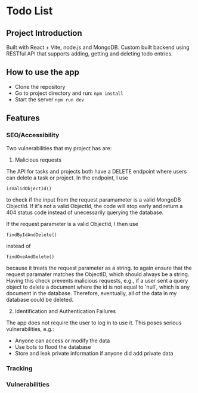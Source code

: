 # Todo List

## Project Introduction

Built with React + Vite, node.js and MongoDB. Custom built backend using RESTful API that supports adding, getting and deleting todo entries.

## How to use the app

- Clone the repository
- Go to project directory and run:
  `npm install`
- Start the server
  `npm run dev`

## Features

### SEO/Accessibility

Two vulnerabilities that my project has are:

1. Malicious requests

The API for tasks and projects both have a DELETE endpoint where users can delete a task or project. In the endpoint, I use

```
isValidObjectId()
```

to check if the input from the request paramameter is a valid MongoDB ObjectId. If it's not a valid ObjectId, the code will stop early and return a 404 status code instead of unecessarily querying the database.

If the request parameter is a valid ObjectId, I then use

```
findByIdAndDelete()
```

instead of

```
findOneAndDelete()
```

because it treats the request parameter as a string. to again ensure that the request paramater matches the ObjectID, which should always be a string.
Having this check prevents malicious requests, e.g., if a user sent a query object to delete a document where the id is not equal to 'null', which is any document in the database. Therefore, eventually, all of the data in my database could be deleted.

2. Identification and Authentication Failures

The app does not require the user to log in to use it. This poses serious vulnerabilities, e.g.:

- Anyone can access or modify the data
- Use bots to flood the database
- Store and leak private information if anyone did add private data

### Tracking

### Vulnerabilities
